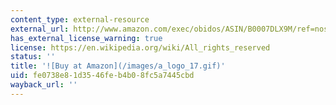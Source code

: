 ```yaml
---
content_type: external-resource
external_url: http://www.amazon.com/exec/obidos/ASIN/B0007DLX9M/ref=nosim/mitopencourse-20
has_external_license_warning: true
license: https://en.wikipedia.org/wiki/All_rights_reserved
status: ''
title: '![Buy at Amazon](/images/a_logo_17.gif)'
uid: fe0738e8-1d35-46fe-b4b0-8fc5a7445cbd
wayback_url: ''
---
```

